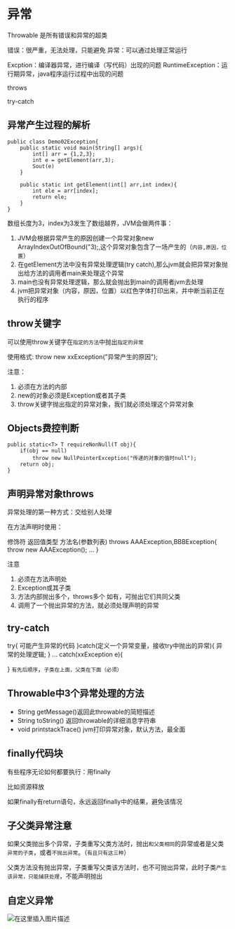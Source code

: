 # 异常

Throwable 是所有错误和异常的超类

错误：很严重，无法处理，只能避免
异常：可以通过处理正常运行

Excption：编译器异常，进行编译（写代码）出现的问题
    RuntimeException：运行期异常，java程序运行过程中出现的问题

throws

try-catch

## 异常产生过程的解析

```
public class Demo02Exception{
    public static void main(String[] args){
        int[] arr = {1,2,3};
        int e = getElement(arr,3);
        Sout(e)
    }

    public static int getElement(int[] arr,int index){
        int ele = arr[index];
        return ele;
    }
}
```

数组长度为3，index为3发生了数组越界，JVM会做两件事：
1. JVM会根据异常产生的原因创建一个异常对象new ArrayIndexOutOfBound("3);,这个异常对象包含了一场产生的（`内容,原因，位置`）
2. 在getElement方法中没有异常处理逻辑(try catch),那么jvm就会把异常对象抛出给方法的调用者main来处理这个异常
3. main也没有异常处理逻辑，那么就会抛出到main的调用者jvm去处理
4. jvm把异常对象（内容，原因，位置）以红色字体打印出来，并中断当前正在执行的程序

## throw关键字

可以使用throw关键字在`指定的方法`中抛出`指定的异常`

使用格式:
    throw new xxException("异常产生的原因");

注意：
1. 必须在方法的内部
2. new的对象必须是Exception或者其子类
3. throw关键字抛出指定的异常对象，我们就必须处理这个异常对象

## Objects费控判断
```
public static<T> T requireNonNull(T obj){
    if(obj == null)
        throw new NullPointerException("传递的对象的值时null");
    return obj;
}

```

## 声明异常对象throws

异常处理的第一种方式：交给别人处理

在方法声明时使用：

修饰符 返回值类型 方法名(参数列表) throws AAAException,BBBException{
    throw new AAAException();
    ...
}

注意
1. 必须在方法声明处
2. Exception或其子类
3. 方法内部抛出多个，throws多个
    如有，可抛出它们共同父类
4. 调用了一个抛出异常的方法，就必须处理声明的异常

## try-catch

try{
    可能产生异常的代码
}catch(定义一个异常变量，接收try中抛出的异常){
    异常的处理逻辑;
}
...
catch(xxException e){

}
`有先后顺序`，`子类在上面，父类在下面（必须）`

## Throwable中3个异常处理的方法

- String getMessage()返回此throwable的简短描述
- String toString() 返回throwable的详细消息字符串
- void printstackTrace() jvm打印异常对象，默认方法，最全面

## finally代码块

有些程序无论如何都要执行：用finally

比如资源释放

如果finally有return语句，永远返回finally中的结果，避免该情况

## 子父类异常注意

如果父类抛出多个异常，子类重写父类方法时，抛出`和父类相同`的异常或者是父类`异常的子类`，或者`不抛出异常`。（`有且只有这三种`）

父类方法没有抛出异常，子类重写父类该方法时，也不可抛出异常，此时子类`产生该异常，只能捕获处理`，不能声明抛出

## 自定义异常

![在这里插入图片描述](https://img-blog.csdnimg.cn/20191003103347325.jpg?x-oss-process=image/watermark,type_ZmFuZ3poZW5naGVpdGk,shadow_10,text_aHR0cHM6Ly9ibG9nLmNzZG4ubmV0L2EyNDUyOTMyMDY=,size_16,color_FFFFFF,t_70)


